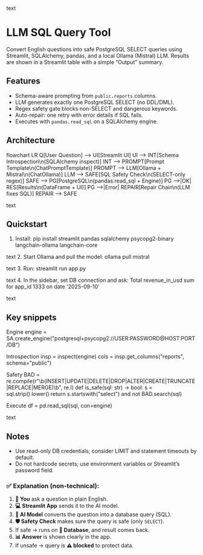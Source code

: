 text
# LLM SQL Query Tool

Convert English questions into safe PostgreSQL SELECT queries using Streamlit, SQLAlchemy, pandas, and a local Ollama (Mistral) LLM. Results are shown in a Streamlit table with a simple “Output” summary.

## Features
- Schema-aware prompting from `public.reports` columns.
- LLM generates exactly one PostgreSQL SELECT (no DDL/DML).
- Regex safety gate blocks non-SELECT and dangerous keywords.
- Auto-repair: one retry with error details if SQL fails.
- Executes with `pandas.read_sql` on a SQLAlchemy engine.

## Architecture
flowchart LR
Q[User Question] --> UI[Streamlit UI]
UI --> INT[Schema Introspection\n(SQLAlchemy inspect)]
INT --> PROMPT[Prompt Template\n(ChatPromptTemplate)]
PROMPT --> LLM[Ollama + Mistral\n(ChatOllama)]
LLM --> SAFE[SQL Safety Check\n(SELECT-only regex)]
SAFE --> PG[PostgreSQL\n(pandas.read_sql + Engine)]
PG -->|OK| RES[Results\n(DataFrame + UI)]
PG -->|Error| REPAIR[Repair Chain\n(LLM fixes SQL)]
REPAIR --> SAFE

text

## Quickstart
1. Install:
pip install streamlit pandas sqlalchemy psycopg2-binary langchain-ollama langchain-core

text
2. Start Ollama and pull the model:
ollama pull mistral

text
3. Run:
streamlit run app.py

text
4. In the sidebar, set DB connection and ask:
Total revenue_in_usd sum for app_id 1333 on date '2025-09-10'

text

## Key snippets
Engine
engine = SA.create_engine("postgresql+psycopg2://USER:PASSWORD@HOST:PORT/DB")

Introspection
insp = inspect(engine)
cols = insp.get_columns("reports", schema="public")

Safety
BAD = re.compile(r"\b(INSERT|UPDATE|DELETE|DROP|ALTER|CREATE|TRUNCATE|REPLACE|MERGE)\b", re.I)
def is_safe(sql: str) -> bool:
s = sql.strip().lower()
return s.startswith("select") and not BAD.search(sql)

Execute
df = pd.read_sql(sql, con=engine)

text

## Notes
- Use read-only DB credentials; consider LIMIT and statement timeouts by default.
- Do not hardcode secrets; use environment variables or Streamlit’s password field.







### ✅ Explanation (non-technical):

1. **🙋 You** ask a question in plain English.  
2. **💻 Streamlit App** sends it to the AI model.  
3. **🤖 AI Model** converts the question into a database query (SQL).  
4. **🛡 Safety Check** makes sure the query is safe (only `SELECT`).  
5. If safe → runs on **🐘 Database**, and result comes back.  
6. **📊 Answer** is shown clearly in the app.  
7. If unsafe → query is **⚠️ blocked** to protect data.  
